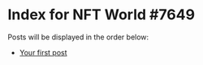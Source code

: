 # Index for NFT World #7649
Posts will be displayed in the order below:

- [Your first post](./001-first.md)


